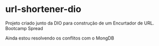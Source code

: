 # url-shortener-dio

Projeto criado junto da DIO para construção de um Encurtador de URL. Bootcamp Spread

Ainda estou resolvendo os conflitos com o MongDB
